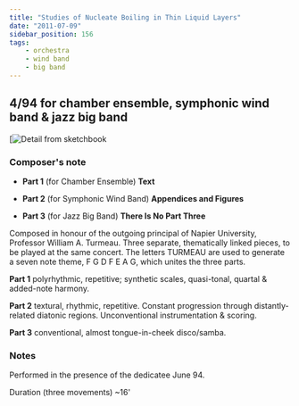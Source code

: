 ```yaml
---
title: "Studies of Nucleate Boiling in Thin Liquid Layers"
date: "2011-07-09"
sidebar_position: 156
tags:
    - orchestra
    - wind band
    - big band
---
```


## 4/94 for chamber ensemble, symphonic wind band & jazz big band

[![](/img/false470.png "Detail from sketchbook")


### Composer's note

- **Part 1** (for Chamber Ensemble) **Text**
    
- **Part 2** (for Symphonic Wind Band) **Appendices and Figures**
    
- **Part 3** (for Jazz Big Band) **There Is No Part Three**

Composed in honour of the outgoing principal of Napier University, Professor William A. Turmeau. Three separate, thematically linked pieces, to be played at the same concert. The letters TURMEAU are used to generate a seven note theme, F G D F E A G, which unites the three parts.

**Part 1** polyrhythmic, repetitive; synthetic scales, quasi-tonal, quartal & added-note harmony.

**Part 2** textural, rhythmic, repetitive. Constant progression through distantly-related diatonic regions. Unconventional instrumentation & scoring.

**Part 3** conventional, almost tongue-in-cheek disco/samba.

### Notes

Performed in the presence of the dedicatee June 94.

Duration (three movements) ~16'
